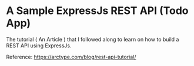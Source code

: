 # A Sample ExpressJs REST API (Todo App)

The tutorial ( An Article ) that I followed along to learn on how to build a REST API using ExpressJs.

Reference:
https://arctype.com/blog/rest-api-tutorial/